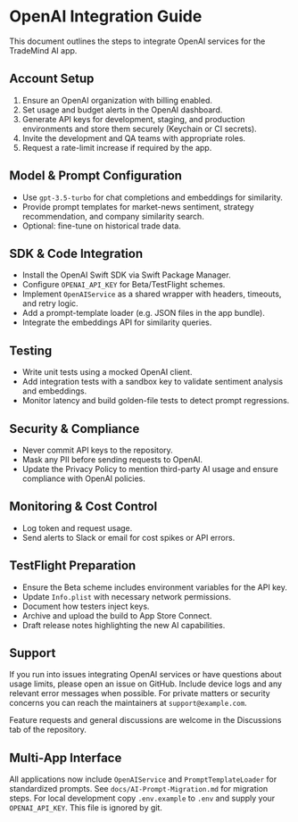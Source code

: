 # OpenAI Integration Guide

This document outlines the steps to integrate OpenAI services for the TradeMind AI app.

## Account Setup
1. Ensure an OpenAI organization with billing enabled.
2. Set usage and budget alerts in the OpenAI dashboard.
3. Generate API keys for development, staging, and production environments and store them securely (Keychain or CI secrets).
4. Invite the development and QA teams with appropriate roles.
5. Request a rate-limit increase if required by the app.

## Model & Prompt Configuration
- Use `gpt-3.5-turbo` for chat completions and embeddings for similarity.
- Provide prompt templates for market-news sentiment, strategy recommendation, and company similarity search.
- Optional: fine-tune on historical trade data.

## SDK & Code Integration
- Install the OpenAI Swift SDK via Swift Package Manager.
- Configure `OPENAI_API_KEY` for Beta/TestFlight schemes.
- Implement `OpenAIService` as a shared wrapper with headers, timeouts, and retry logic.
- Add a prompt-template loader (e.g. JSON files in the app bundle).
- Integrate the embeddings API for similarity queries.

## Testing
- Write unit tests using a mocked OpenAI client.
- Add integration tests with a sandbox key to validate sentiment analysis and embeddings.
- Monitor latency and build golden-file tests to detect prompt regressions.

## Security & Compliance
- Never commit API keys to the repository.
- Mask any PII before sending requests to OpenAI.
- Update the Privacy Policy to mention third-party AI usage and ensure compliance with OpenAI policies.

## Monitoring & Cost Control
- Log token and request usage.
- Send alerts to Slack or email for cost spikes or API errors.

## TestFlight Preparation
- Ensure the Beta scheme includes environment variables for the API key.
- Update `Info.plist` with necessary network permissions.
- Document how testers inject keys.
- Archive and upload the build to App Store Connect.
- Draft release notes highlighting the new AI capabilities.

## Support

If you run into issues integrating OpenAI services or have questions about
usage limits, please open an issue on GitHub. Include device logs and any
relevant error messages when possible. For private matters or security concerns
you can reach the maintainers at `support@example.com`.

Feature requests and general discussions are welcome in the Discussions tab of
the repository.

## Multi-App Interface
All applications now include `OpenAIService` and `PromptTemplateLoader` for standardized prompts. See `docs/AI-Prompt-Migration.md` for migration steps.
For local development copy `.env.example` to `.env` and supply your `OPENAI_API_KEY`. This file is ignored by git.
